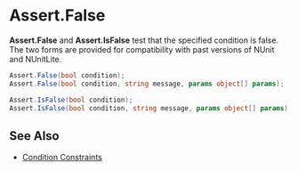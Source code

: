 # Assert.False

**Assert.False** and **Assert.IsFalse** test that the specified condition is false.
The two forms are provided for compatibility with past versions of NUnit and
NUnitLite.

```csharp
Assert.False(bool condition);
Assert.False(bool condition, string message, params object[] params);

Assert.IsFalse(bool condition);
Assert.IsFalse(bool condition, string message, params object[] params);
```

## See Also

* [Condition Constraints](xref:constraints#condition-constraints)
